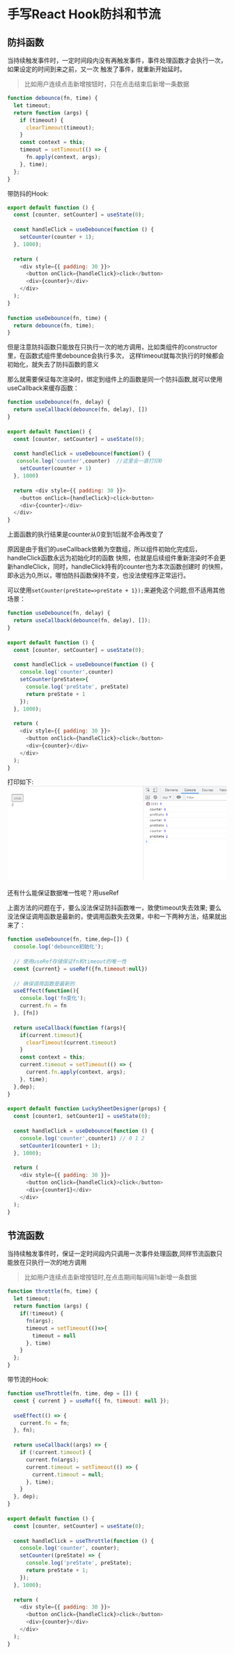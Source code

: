 # 手写React Hook防抖和节流

## 防抖函数
当持续触发事件时，一定时间段内没有再触发事件，事件处理函数才会执行一次，如果设定的时间到来之前，又一次
触发了事件，就重新开始延时。
> 比如用户连续点击新增按钮时，只在点击结束后新增一条数据
```js
function debounce(fn, time) {
  let timeout;
  return function (args) {
    if (timeout) {
      clearTimeout(timeout);
    }
    const context = this;
    timeout = setTimeout(() => {
      fn.apply(context, args);
    }, time);
  };
}
```

带防抖的Hook:
````js
export default function () {
  const [counter, setCounter] = useState(0);

  const handleClick = useDebounce(function () {
    setCounter(counter + 1);
  }, 1000);

  return (
    <div style={{ padding: 30 }}>
      <button onClick={handleClick}>click</button>
      <div>{counter}</div>
    </div>
  );
}

function useDebounce(fn, time) {
  return debounce(fn, time);
}
````
但是注意防抖函数只能放在只执行一次的地方调用，比如类组件的constructor里，在函数式组件里debounce会执行多次，
这样timeout就每次执行的时候都会初始化，就失去了防抖函数的意义

那么就需要保证每次渲染时，绑定到组件上的函数是同一个防抖函数,就可以使用useCallback来缓存函数：
```js
function useDebounce(fn, delay) {
  return useCallback(debounce(fn, delay), [])
}

export default function() {
  const [counter, setCounter] = useState(0);

  const handleClick = useDebounce(function() {
   console.log('counter',counter)  //这里会一直打印0
    setCounter(counter + 1)
  }, 1000)

  return <div style={{ padding: 30 }}>
    <button onClick={handleClick}>click<button>
    <div>{counter}</div>
  </div>
}
```
上面函数的执行结果是counter从0变到1后就不会再改变了

原因是由于我们的useCallback依赖为空数组，所以组件初始化完成后，handleClick函数永远为初始化时的函数
快照，也就是后续组件重新渲染时不会更新handleClick，同时，handleClick持有的counter也为本次函数创建时
的快照，即永远为0,所以，哪怕防抖函数保持不变，也没法使程序正常运行。

可以使用`setCounter(preState=>preState + 1});`来避免这个问题,但不适用其他场景：
```js
function useDebounce(fn, delay) {
  return useCallback(debounce(fn, delay), []);
}

export default function () {
  const [counter, setCounter] = useState(0);

  const handleClick = useDebounce(function () {
    console.log('counter',counter)
    setCounter(preState=>{
      console.log('preState', preState)
      return preState + 1
    });
  }, 1000);

  return (
    <div style={{ padding: 30 }}>
      <button onClick={handleClick}>click</button>
      <div>{counter}</div>
    </div>
  );
}
```
打印如下:<br>
 ![](./image/1626230201705.png) 
   

还有什么能保证数据唯一性呢？用useRef
 
上面方法的问题在于，要么没法保证防抖函数唯一，致使timeout失去效果;
要么没法保证调用函数是最新的，使调用函数失去效果，中和一下两种方法，结果就出来了：
```js
function useDebounce(fn, time,dep=[]) {
  console.log('debounce初始化');

  // 使用useRef存储保证fn和timeout的唯一性
  const {current} = useRef({fn,timeout:null})

  // 确保调用函数是最新的
  useEffect(function(){
    console.log('fn变化');
    current.fn = fn
  }, [fn])

  return useCallback(function f(args){
    if(current.timeout){
      clearTimeout(current.timeout)
    }
    const context = this;
    current.timeout = setTimeout(() => {
      current.fn.apply(context, args);
    }, time);
  },dep);
}

export default function LuckySheetDesigner(props) {
  const [counter1, setCounter1] = useState(0);

  const handleClick = useDebounce(function () {
    console.log('counter',counter1) // 0 1 2
    setCounter1(counter1 + 1);
  }, 1000);

  return (
    <div style={{ padding: 30 }}>
      <button onClick={handleClick}>click</button>
      <div>{counter1}</div>
    </div>
  );
}
```

## 节流函数
当持续触发事件时，保证一定时间段内只调用一次事件处理函数,同样节流函数只能放在只执行一次的地方调用
> 比如用户连续点击新增按钮时,在点击期间每间隔1s新增一条数据
```js
function throttle(fn, time) {
  let timeout;
  return function (args) {
    if(!timeout) {
      fn(args);
      timeout = setTimeout(()=>{
        timeout = null
      }, time)
    }
  };
}
```
带节流的Hook:
```js
function useThrottle(fn, time, dep = []) {
  const { current } = useRef({ fn, timeout: null });

  useEffect(() => {
    current.fn = fn;
  }, fn);

  return useCallback((args) => {
    if (!current.timeout) {
      current.fn(args);
      current.timeout = setTimeout(() => {
        current.timeout = null;
      }, time);
    }
  }, dep);
}

export default function () {
  const [counter, setCounter] = useState(0);

  const handleClick = useThrottle(function () {
    console.log('counter', counter);
    setCounter((preState) => {
      console.log('preState', preState);
      return preState + 1;
    });
  }, 1000);

  return (
    <div style={{ padding: 30 }}>
      <button onClick={handleClick}>click</button>
      <div>{counter}</div>
    </div>
  );
}
```